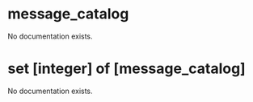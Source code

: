 # message_catalog

No documentation exists.

# set [integer] of [message_catalog]

No documentation exists.
